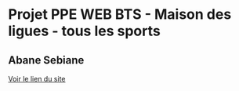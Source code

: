 # Projet PPE WEB BTS - Maison des ligues - tous les sports

## Abane Sebiane

[Voir le lien du site](https://abane1.github.io/Responsive_Plant_Webdisgn/)